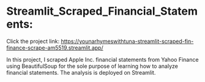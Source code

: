 # Streamlit_Scraped_Financial_Statements:

Click the project link: https://younarhymeswithtuna-streamlit-scraped-fin-finance-scrape-am5519.streamlit.app/ 


In this project, I scraped Apple Inc. financial statements from Yahoo Finance using BeautifulSoup for the sole purpose of learning how to analyze financial statements. The analysis is deployed on Streamlit.

